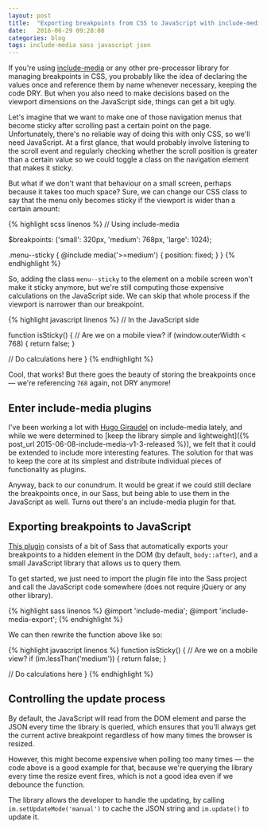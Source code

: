 ```yaml
---
layout: post
title:  "Exporting breakpoints from CSS to JavaScript with include-media"
date:   2016-06-29 09:28:00
categories: blog
tags: include-media sass javascript json
---
```

If you're using [include-media](http://include-media.com) or any other pre-processor library for managing breakpoints in CSS, you probably like the idea of declaring the values once and reference them by name whenever necessary, keeping the code DRY. But when you also need to make decisions based on the viewport dimensions on the JavaScript side, things can get a bit ugly.<!--more-->

Let's imagine that we want to make one of those navigation menus that become sticky after scrolling past a certain point on the page. Unfortunately, there's no reliable way of doing this with only CSS, so we'll need JavaScript. At a first glance, that would probably involve listening to the scroll event and regularly checking whether the scroll position is greater than a certain value so we could toggle a class on the navigation element that makes it sticky.

But what if we don't want that behaviour on a small screen, perhaps because it takes too much space? Sure, we can change our CSS class to say that the menu only becomes sticky if the viewport is wider than a certain amount:

{% highlight scss linenos %}
// Using include-media

$breakpoints: ('small': 320px, 'medium': 768px, 'large': 1024);

.menu--sticky {
    @include media('>=medium') {
        position: fixed;
    }
}
{% endhighlight %}

So, adding the class `menu--sticky` to the element on a mobile screen won't make it sticky anymore, but we're still computing those expensive calculations on the JavaScript side. We can skip that whole process if the viewport is narrower than our breakpoint.

{% highlight javascript linenos %}
// In the JavaScript side

function isSticky() {
  // Are we on a mobile view?
  if (window.outerWidth < 768) {
    return false;
  }

  // Do calculations here
}
{% endhighlight %}

Cool, that works! But there goes the beauty of storing the breakpoints once — we're referencing `768` again, not DRY anymore!

## Enter include-media plugins

I've been working a lot with [Hugo Giraudel](https://twitter.com/hugogiraudel) on include-media lately, and while we were determined to [keep the library simple and lightweight]({% post_url 2015-06-08-include-media-v1-3-released %}), we felt that it could be extended to include more interesting features. The solution for that was to keep the core at its simplest and distribute individual pieces of functionality as plugins.

Anyway, back to our conundrum. It would be great if we could still declare the breakpoints once, in our Sass, but being able to use them in the JavaScript as well. Turns out there's an include-media plugin for that.

## Exporting breakpoints to JavaScript

[This plugin](https://github.com/eduardoboucas/include-media-export) consists of a bit of Sass that automatically exports your breakpoints to a hidden element in the DOM (by default, `body::after`), and a small JavaScript library that allows us to query them.

To get started, we just need to import the plugin file into the Sass project and call the JavaScript code somewhere (does not require jQuery or any other library).

{% highlight sass linenos %}
@import 'include-media';
@import 'include-media-export';
{% endhighlight %}

We can then rewrite the function above like so:

{% highlight javascript linenos %}
function isSticky() {
  // Are we on a mobile view?
  if (im.lessThan('medium')) {
    return false;
  }

  // Do calculations here
}
{% endhighlight %}

## Controlling the update process

By default, the JavaScript will read from the DOM element and parse the JSON every time the library is queried, which ensures that you'll always get the current active breakpoint regardless of how many times the browser is resized. 

However, this might become expensive when polling too many times — the code above is a good example for that, because we're querying the library every time the resize event fires, which is not a good idea even if we debounce the function.

The library allows the developer to handle the updating, by calling `im.setUpdateMode('manual')` to cache the JSON string and `im.update()` to update it.<!--tomb-->
